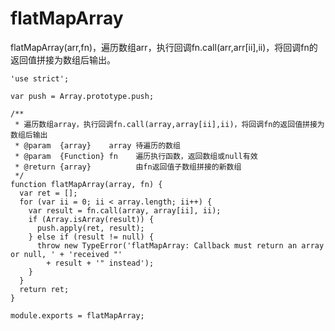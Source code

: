 # flatMapArray

flatMapArray(arr,fn)，遍历数组arr，执行回调fn.call(arr,arr[ii],ii)，将回调fn的返回值拼接为数组后输出。

    'use strict';

    var push = Array.prototype.push;

    /**
     * 遍历数组array，执行回调fn.call(array,array[ii],ii)，将回调fn的返回值拼接为数组后输出
     * @param  {array}    array 待遍历的数组
     * @param  {Function} fn    遍历执行函数，返回数组或null有效
     * @return {array}          由fn返回值子数组拼接的新数组
     */
    function flatMapArray(array, fn) {
      var ret = [];
      for (var ii = 0; ii < array.length; ii++) {
        var result = fn.call(array, array[ii], ii);
        if (Array.isArray(result)) {
          push.apply(ret, result);
        } else if (result != null) {
          throw new TypeError('flatMapArray: Callback must return an array or null, ' + 'received "' 
            + result + '" instead');
        }
      }
      return ret;
    }

    module.exports = flatMapArray;